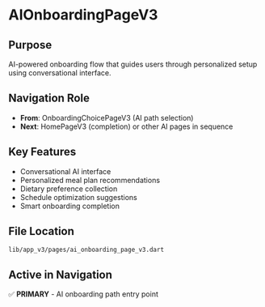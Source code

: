 # AIOnboardingPageV3

## Purpose
AI-powered onboarding flow that guides users through personalized setup using conversational interface.

## Navigation Role
- **From**: OnboardingChoicePageV3 (AI path selection)
- **Next**: HomePageV3 (completion) or other AI pages in sequence

## Key Features
- Conversational AI interface
- Personalized meal plan recommendations
- Dietary preference collection
- Schedule optimization suggestions
- Smart onboarding completion

## File Location
`lib/app_v3/pages/ai_onboarding_page_v3.dart`

## Active in Navigation
✅ **PRIMARY** - AI onboarding path entry point